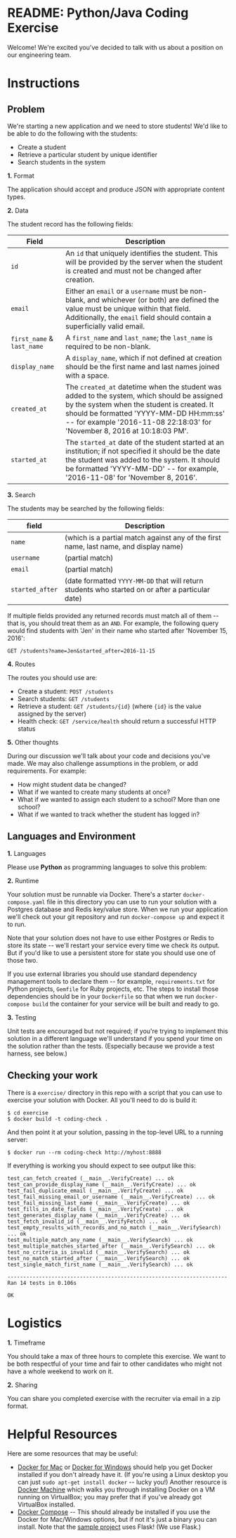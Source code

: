# README: Python/Java Coding Exercise

Welcome! We're excited you've decided to talk with us about a position on our
engineering team.

# Instructions

## Problem

We're starting a new application and we need to store students! We'd like to be
able to do the following with the students:

- Create a student
- Retrieve a particular student by unique identifier
- Search students in the system

**1.** Format

The application should accept and produce JSON with appropriate content types.

**2.** Data

The student record has the following fields:

| Field | Description |
| ---- | ------ |
| `id` | An `id` that uniquely identifies the student. This will be provided by the server when the student is created and must not be changed after creation. |
| `email` | Either an `email` or a `username` must be non-blank, and whichever (or both) are defined the value must be unique within that field. Additionally, the `email` field should contain a superficially valid email.|
|`first_name` & `last_name`| A `first_name` and `last_name`; the `last_name` is required to be non-blank.|
|`display_name`| A `display_name`, which if not defined at creation should be the first name and last names joined with a space.|
|`created_at`|The `created_at` datetime when the student was added to the system, which should be assigned by the system when the student is created. It should be formatted 'YYYY-MM-DD HH:mm:ss' -- for example '2016-11-08 22:18:03' for 'November 8, 2016 at 10:18:03 PM'.|
|`started_at`|The `started_at` date of the student started at an institution; if not specified it should be the date the student was added to the system. It should be formatted 'YYYY-MM-DD' -- for example, '2016-11-08' for 'November 8, 2016'.|

**3.** Search

The students may be searched by the following fields:

|field|Description|
|----|------|
|`name`| (which is a partial match against any of the first name, last name, and display name)|
|`username`| (partial match)|
|`email`| (partial match)|
|`started_after`| (date formatted `YYYY-MM-DD` that will return students who started on or after a particular date)|

If multiple fields provided any returned records must match all of them 
-- that is, you should treat them as an `AND`. For example, the following query would find students with 'Jen' in their name who started after 'November 15, 2016':

```
GET /students?name=Jen&started_after=2016-11-15
```

**4.** Routes

The routes you should use are:

- Create a student: `POST /students`
- Search students: `GET /students`
- Retrieve a student: `GET /students/{id}` (where `{id}` is the value assigned
  by the server)
- Health check: `GET /service/health` should return a successful HTTP status

**5.** Other thoughts

During our discussion we'll talk about your code and decisions you've made.
We may also challenge assumptions in the problem, or add requirements. For
example:

- How might student data be changed?
- What if we wanted to create many students at once?
- What if we wanted to assign each student to a school? More than one school?
- What if we wanted to track whether the student has logged in?

## Languages and Environment

**1.** Languages

Please use **Python** as programming languages to solve this problem:

**2.** Runtime

Your solution must be runnable via Docker. There's a starter
`docker-compose.yaml` file in this directory you can use to run your solution
with a Postgres database and Redis key/value store. When we run your
application we'll check out your git repository and run `docker-compose up` and
expect it to run.

Note that your solution does not have to use either Postgres or Redis to store its
state -- we'll restart your service every time we check its output. But if
you'd like to use a persistent store for state you should use one of those two.

If you use external libraries you should use standard dependency management
tools to declare them -- for example, `requirements.txt` for Python projects,
`Gemfile` for Ruby projects, etc. The steps to install those dependencies
should be in your `Dockerfile` so that when we run `docker-compose build` the
container for your service will be built and ready to go.

**3.** Testing

Unit tests are encouraged but not required; if you're trying to implement this
solution in a different language we'll understand if you spend your time on the
solution rather than the tests. (Especially because we provide a test harness,
see below.)

## Checking your work

There is a `exercise/` directory in this repo with a script that you can use to
exercise your solution with Docker. All you'll need to do is build it:

```
$ cd exercise
$ docker build -t coding-check .
```

And then point it at your solution, passing in the top-level URL to a running
server:

```
$ docker run --rm coding-check http://myhost:8888
```

If everything is working you should expect to see output like this:

```
test_can_fetch_created (__main__.VerifyCreate) ... ok
test_can_provide_display_name (__main__.VerifyCreate) ... ok
test_fail_duplicate_email (__main__.VerifyCreate) ... ok
test_fail_missing_email_or_username (__main__.VerifyCreate) ... ok
test_fail_missing_last_name (__main__.VerifyCreate) ... ok
test_fills_in_date_fields (__main__.VerifyCreate) ... ok
test_generates_display_name (__main__.VerifyCreate) ... ok
test_fetch_invalid_id (__main__.VerifyFetch) ... ok
test_empty_results_with_records_and_no_match (__main__.VerifySearch) ... ok
test_multiple_match_any_name (__main__.VerifySearch) ... ok
test_multiple_matches_started_after (__main__.VerifySearch) ... ok
test_no_criteria_is_invalid (__main__.VerifySearch) ... ok
test_no_match_started_after (__main__.VerifySearch) ... ok
test_single_match_first_name (__main__.VerifySearch) ... ok

----------------------------------------------------------------------
Ran 14 tests in 0.106s

OK
```

# Logistics

**1.** Timeframe

You should take a max of three hours to complete this exercise. We want to be
both respectful of your time and fair to other candidates who might not have
a whole weekend to work on it.


**2.** Sharing

You can share you completed exercise with the recruiter via email in a zip format.



# Helpful Resources

Here are some resources that may be useful:

- [Docker for Mac](https://docs.docker.com/docker-for-mac/) or
  [Docker for Windows](https://docs.docker.com/docker-for-windows/) should
  help you get Docker installed if you don't already have it. (If you're using
  a Linux desktop you can just `sudo apt-get install docker` -- lucky you!)
  Another resource is [Docker Machine](https://docs.docker.com/machine/) which
  walks you through installing Docker on a VM running on VirtualBox; you may
  prefer that if you've already got VirtualBox installed.
- [Docker Compose](https://docs.docker.com/compose/) -- This should already be
  installed if you use the Docker for Mac/Windows options, but if not it's just
  a binary you can install. Note that the
  [sample project](https://docs.docker.com/compose/gettingstarted/) uses Flask!
  (We use Flask.)
